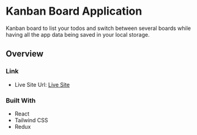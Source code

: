 # Kanban Board Application

Kanban board to list your todos and switch between several boards while having all the app data being saved in your local storage.

## Overview

### Link

- Live Site Url: [Live Site](https://kanban-board-sepia-theta.vercel.app/)

### Built With

- React
- Tailwind CSS
- Redux
